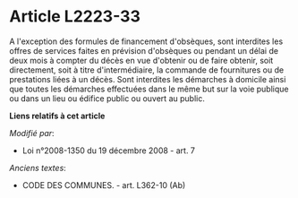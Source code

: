 # Article L2223-33

A l'exception des formules de financement d'obsèques, sont interdites les offres de services faites en prévision d'obsèques
ou pendant un délai de deux mois à compter du décès en vue d'obtenir ou de faire obtenir, soit directement, soit à titre
d'intermédiaire, la commande de fournitures ou de prestations liées à un décès.  Sont interdites les démarches à domicile
ainsi que toutes les démarches effectuées dans le même but sur la voie publique ou dans un lieu ou édifice public ou ouvert
au public.

**Liens relatifs à cet article**

_Modifié par_:

  - Loi n°2008-1350 du 19 décembre 2008 - art. 7

_Anciens textes_:

  - CODE DES COMMUNES. - art. L362-10 (Ab)
